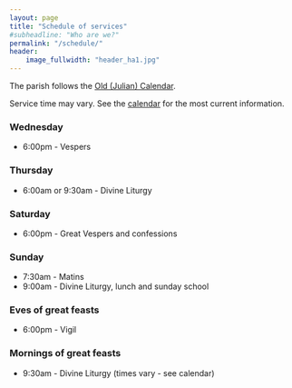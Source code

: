 ```yaml
---
layout: page
title: "Schedule of services"
#subheadline: "Who are we?"
permalink: "/schedule/"
header:
    image_fullwidth: "header_ha1.jpg"
---
```


The parish follows the [Old (Julian) Calendar](http://orthodoxwiki.org/Julian_calendar).

Service time may vary. See the [calendar](/calendar/) for the most current information.


### Wednesday 
- 6:00pm - Vespers

### Thursday
- 6:00am or 9:30am - Divine Liturgy

### Saturday
- 6:00pm - Great Vespers and confessions

### Sunday
- 7:30am - Matins
- 9:00am - Divine Liturgy, lunch and sunday school

### Eves of great feasts
- 6:00pm - Vigil

### Mornings of great feasts
- 9:30am - Divine Liturgy (times vary - see calendar)


